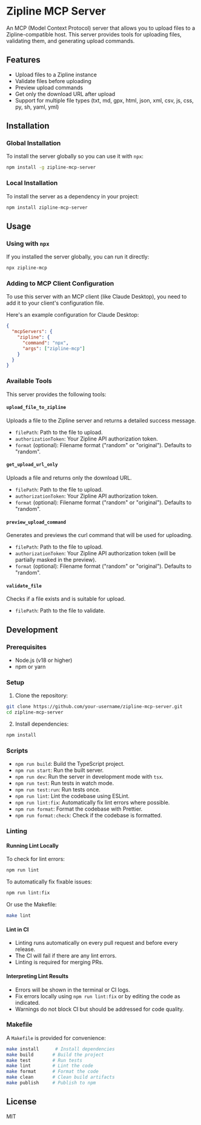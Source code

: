 # Zipline MCP Server

An MCP (Model Context Protocol) server that allows you to upload files to a Zipline-compatible host. This server provides tools for uploading files, validating them, and generating upload commands.

## Features

- Upload files to a Zipline instance
- Validate files before uploading
- Preview upload commands
- Get only the download URL after upload
- Support for multiple file types (txt, md, gpx, html, json, xml, csv, js, css, py, sh, yaml, yml)

## Installation

### Global Installation

To install the server globally so you can use it with `npx`:

```bash
npm install -g zipline-mcp-server
```

### Local Installation

To install the server as a dependency in your project:

```bash
npm install zipline-mcp-server
```

## Usage

### Using with `npx`

If you installed the server globally, you can run it directly:

```bash
npx zipline-mcp
```

### Adding to MCP Client Configuration

To use this server with an MCP client (like Claude Desktop), you need to add it to your client's configuration file.

Here's an example configuration for Claude Desktop:

```json
{
  "mcpServers": {
    "zipline": {
      "command": "npx",
      "args": ["zipline-mcp"]
    }
  }
}
```

### Available Tools

This server provides the following tools:

#### `upload_file_to_zipline`

Uploads a file to the Zipline server and returns a detailed success message.

- `filePath`: Path to the file to upload.
- `authorizationToken`: Your Zipline API authorization token.
- `format` (optional): Filename format ("random" or "original"). Defaults to "random".

#### `get_upload_url_only`

Uploads a file and returns only the download URL.

- `filePath`: Path to the file to upload.
- `authorizationToken`: Your Zipline API authorization token.
- `format` (optional): Filename format ("random" or "original"). Defaults to "random".

#### `preview_upload_command`

Generates and previews the curl command that will be used for uploading.

- `filePath`: Path to the file to upload.
- `authorizationToken`: Your Zipline API authorization token (will be partially masked in the preview).
- `format` (optional): Filename format ("random" or "original"). Defaults to "random".

#### `validate_file`

Checks if a file exists and is suitable for upload.

- `filePath`: Path to the file to validate.

## Development

### Prerequisites

- Node.js (v18 or higher)
- npm or yarn

### Setup

1. Clone the repository:

```bash
git clone https://github.com/your-username/zipline-mcp-server.git
cd zipline-mcp-server
```

2. Install dependencies:

```bash
npm install
```

### Scripts

- `npm run build`: Build the TypeScript project.
- `npm run start`: Run the built server.
- `npm run dev`: Run the server in development mode with `tsx`.
- `npm run test`: Run tests in watch mode.
- `npm run test:run`: Run tests once.
- `npm run lint`: Lint the codebase using ESLint.
- `npm run lint:fix`: Automatically fix lint errors where possible.
- `npm run format`: Format the codebase with Prettier.
- `npm run format:check`: Check if the codebase is formatted.

### Linting

#### Running Lint Locally

To check for lint errors:

```bash
npm run lint
```

To automatically fix fixable issues:

```bash
npm run lint:fix
```

Or use the Makefile:

```bash
make lint
```

#### Lint in CI

- Linting runs automatically on every pull request and before every release.
- The CI will fail if there are any lint errors.
- Linting is required for merging PRs.

#### Interpreting Lint Results

- Errors will be shown in the terminal or CI logs.
- Fix errors locally using `npm run lint:fix` or by editing the code as indicated.
- Warnings do not block CI but should be addressed for code quality.

### Makefile

A `Makefile` is provided for convenience:

```bash
make install      # Install dependencies
make build       # Build the project
make test        # Run tests
make lint        # Lint the code
make format      # Format the code
make clean       # Clean build artifacts
make publish     # Publish to npm
```

## License

MIT

